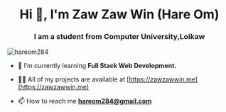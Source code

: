 <h1 align="center">Hi 👋, I'm Zaw Zaw Win (Hare Om)</h1>
<h3 align="center">I am a student from Computer University,Loikaw</h3>

<p align="left"> <img src="https://komarev.com/ghpvc/?username=hareom284&label=Profile%20views&color=0e75b6&style=flat" alt="hareom284" /> </p>

- 🌱 I’m currently learning **Full Stack Web Development.**

- 👨‍💻 All of my projects are available at [https://zawzawwin.me](https://zawzawwin.me)

- 📫 How to reach me **hareom284@gmail.com**

